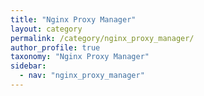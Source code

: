 ```yaml
---
title: "Nginx Proxy Manager"
layout: category
permalink: /category/nginx_proxy_manager/
author_profile: true
taxonomy: "Nginx Proxy Manager"
sidebar:
  - nav: "nginx_proxy_manager"
---
```

